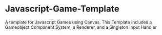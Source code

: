 # Javascript-Game-Template
A template for Javascript Games using Canvas. This Template includes a Gameobject Component System, a Renderer, and a Singleton Input Handler
